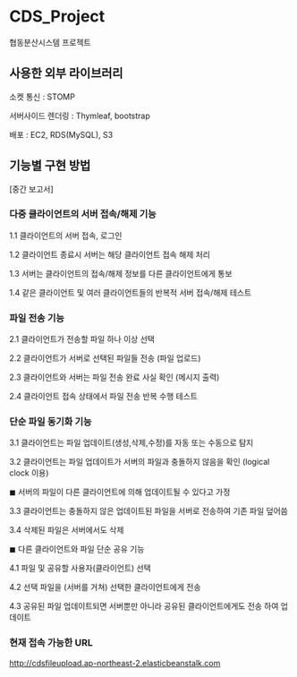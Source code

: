 # CDS_Project

협동분산시스템 프로젝트

## 사용한 외부 라이브러리

소켓 통신 : STOMP

서버사이드 렌더링 : Thymleaf, bootstrap

배포 : EC2, RDS(MySQL), S3

## 기능별 구현 방법
[중간 보고서]
### 다중 클라이언트의 서버 접속/해제 기능
1.1 클라이언트의 서버 접속, 로그인

1.2 클라이언트 종료시 서버는 해당 클라이언트 접속 해제 처리

1.3 서버는 클라이언트의 접속/해제 정보를 다른 클라이언트에게 통보

1.4 같은 클라이언트 및 여러 클라이언트들의 반복적 서버 접속/해제 테스트


### 파일 전송 기능
2.1 클라이언트가 전송할 파일 하나 이상 선택

2.2 클라이언트가 서버로 선택된 파일들 전송 (파일 업로드)

2.3 클라이언트와 서버는 파일 전송 완료 사실 확인 (메시지 출력)

2.4 클라이언트 접속 상태에서 파일 전송 반복 수행 테스트

### 단순 파일 동기화 기능
3.1 클라이언트는 파일 업데이트(생성,삭제,수정)를 자동 또는 수동으로 탐지

3.2 클라이언트는 파일 업데이트가 서버의 파일과 충돌하지 않음을 확인 (logical
clock 이용)

  ◼ 서버의 파일이 다른 클라이언트에 의해 업데이트될 수 있다고 가정
 
3.3 클라이언트는 충돌하지 않은 업데이트된 파일을 서버로 전송하여 기존 파일 덮어씀

3.4 삭제된 파일은 서버에서도 삭제

◼ 다른 클라이언트와 파일 단순 공유 기능

4.1 파일 및 공유할 사용자(클라이언트) 선택

4.2 선택 파일을 (서버를 거쳐) 선택한 클라이언트에게 전송

4.3 공유된 파일 업데이트되면 서버뿐만 아니라 공유된 클라이언트에게도 전송
하여 업데이트

### 현재 접속 가능한 URL
http://cdsfileupload.ap-northeast-2.elasticbeanstalk.com
